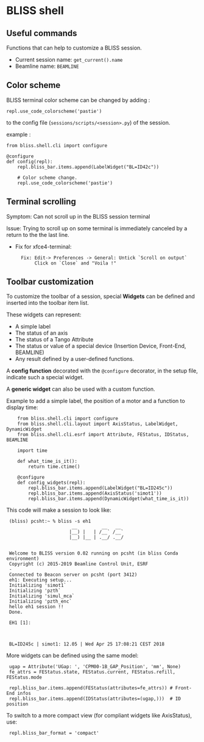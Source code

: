 
BLISS shell
===========


Useful commands
---------------

Functions that can help to customize a BLISS session.


* Current session name: `get_current().name`
* Beamline name: `BEAMLINE`



Color scheme
------------

BLISS terminal color scheme can be changed by adding :

    repl.use_code_colorscheme('pastie')
to the config file (`sessions/scripts/<session>.py`) of the session.

example :

    from bliss.shell.cli import configure
    
    @configure
    def config(repl):
        repl.bliss_bar.items.append(LabelWidget("BL=ID42c"))

        # Color scheme change.
        repl.use_code_colorscheme('pastie')

Terminal scrolling
------------------

Symptom: Can not scroll up in the BLISS session terminal

Issue: Trying to scroll up on some terminal is immediately canceled by
a return to the the last line.

* Fix for xfce4-terminal:

        Fix: Edit-> Preferences -> General: Untick `Scroll on output`
	         Click on `Close` and "Voila !"


Toolbar customization
---------------------

To customize the toolbar of a session, special **Widgets** can be
defined and inserted into the toolbar item list.

These widgets can represent:

 * A simple label
 * The status of an axis
 * The status of a Tango Attribute
 * The status or value of a special device (Insertion Device, Front-End, BEAMLINE)
 * Any result defined by a user-defined functions.

A **config function** decorated with the `@configure` decorator, in
the setup file, indicate such a special widget.

A **generic widget** can also be used with a custom function.

Example to add a simple label, the position of a motor and a function to display time:

        from bliss.shell.cli import configure
        from bliss.shell.cli.layout import AxisStatus, LabelWidget, DynamicWidget
        from bliss.shell.cli.esrf import Attribute, FEStatus, IDStatus, BEAMLINE
        
        import time
        
        def what_time_is_it():
            return time.ctime()
        
        @configure
        def config_widgets(repl):
            repl.bliss_bar.items.append(LabelWidget("BL=ID245c"))
            repl.bliss_bar.items.append(AxisStatus('simot1'))
            repl.bliss_bar.items.append(DynamicWidget(what_time_is_it))

This code will make a session to look like:

     (bliss) pcsht:~ % bliss -s eh1
                            __         __   __          
                           |__) |   | /__` /__`         
                           |__) |__ | .__/ .__/         
     
     
     Welcome to BLISS version 0.02 running on pcsht (in bliss Conda environment)
     Copyright (c) 2015-2019 Beamline Control Unit, ESRF
     -
     Connected to Beacon server on pcsht (port 3412)
     eh1: Executing setup...
     Initializing 'simot1`
     Initializing 'pzth`
     Initializing 'simul_mca`
     Initializing 'pzth_enc`
     hello eh1 session !! 
     Done.
     
     EH1 [1]: 
     
     
     
     BL=ID245c | simot1: 12.05 | Wed Apr 25 17:08:21 CEST 2018


More widgets can be defined using the same model:

     ugap = Attribute('UGap: ', 'CPM00-1B_GAP_Position', 'mm', None)
     fe_attrs = FEStatus.state, FEStatus.current, FEStatus.refill, FEStatus.mode

     repl.bliss_bar.items.append(FEStatus(attributes=fe_attrs)) # Front-End infos
     repl.bliss_bar.items.append(IDStatus(attributes=(ugap,)))  # ID position


To switch to a more compact view (for compliant widgets like AxisStatus), use:

     repl.bliss_bar_format = 'compact'


